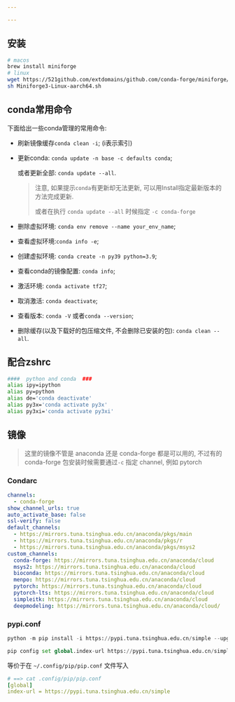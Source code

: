 ```yaml
---

---
```




## 安装

```bash
# macos
brew install miniforge
# linux
wget https://521github.com/extdomains/github.com/conda-forge/miniforge/releases/download/23.11.0-0/Miniforge3-Linux-aarch64.sh
sh Miniforge3-Linux-aarch64.sh
```



## conda常用命令

下面给出一些conda管理的常用命令:

-   刷新镜像缓存`conda clean -i`; (i表示索引)

-   更新conda: `conda update -n base -c defaults conda`;

    或者更新全部: `conda update --all`.

    >   注意, 如果提示`conda`有更新却无法更新, 可以用Install指定最新版本的方法完成更新. 
    >
    >   或者在执行 `conda update --all` 时候指定 `-c conda-forge` 

-   删除虚拟环境: `conda env remove --name your_env_name`;

-   查看虚拟环境:`conda info -e`;

-   创建虚拟环境: `conda create -n py39 python=3.9`;

-   查看conda的镜像配置: `conda info`;

-   激活环境: `conda activate tf27`;

-   取消激活: `conda deactivate`;

-   查看版本: `conda -V` 或者`conda --version`;

-   删除缓存(以及下载好的包压缩文件, 不会删除已安装的包): `conda clean --all`.

## 配合zshrc

```bash
####  python and conda  ###
alias ipy=ipython
alias py=python
alias de='conda deactivate'
alias py3x='conda activate py3x'
alias py3xi='conda activate py3xi'
```

## 镜像

>   这里的镜像不管是 anaconda 还是 conda-forge 都是可以用的, 不过有的 conda-forge 包安装时候需要通过`-c` 指定 channel, 例如 pytorch

### Condarc

```yaml
channels:
  - conda-forge
show_channel_urls: true
auto_activate_base: false
ssl-verify: false
default_channels:
  - https://mirrors.tuna.tsinghua.edu.cn/anaconda/pkgs/main
  - https://mirrors.tuna.tsinghua.edu.cn/anaconda/pkgs/r
  - https://mirrors.tuna.tsinghua.edu.cn/anaconda/pkgs/msys2
custom_channels:
  conda-forge: https://mirrors.tuna.tsinghua.edu.cn/anaconda/cloud
  msys2: https://mirrors.tuna.tsinghua.edu.cn/anaconda/cloud
  bioconda: https://mirrors.tuna.tsinghua.edu.cn/anaconda/cloud
  menpo: https://mirrors.tuna.tsinghua.edu.cn/anaconda/cloud
  pytorch: https://mirrors.tuna.tsinghua.edu.cn/anaconda/cloud
  pytorch-lts: https://mirrors.tuna.tsinghua.edu.cn/anaconda/cloud
  simpleitk: https://mirrors.tuna.tsinghua.edu.cn/anaconda/cloud
  deepmodeling: https://mirrors.tuna.tsinghua.edu.cn/anaconda/cloud/
```

### pypi.conf

```python
python -m pip install -i https://pypi.tuna.tsinghua.edu.cn/simple --upgrade pip

pip config set global.index-url https://pypi.tuna.tsinghua.edu.cn/simple
```

等价于在 `~/.config/pip/pip.conf` 文件写入

```yaml
# ==> cat .config/pip/pip.conf
[global]
index-url = https://pypi.tuna.tsinghua.edu.cn/simple
```

